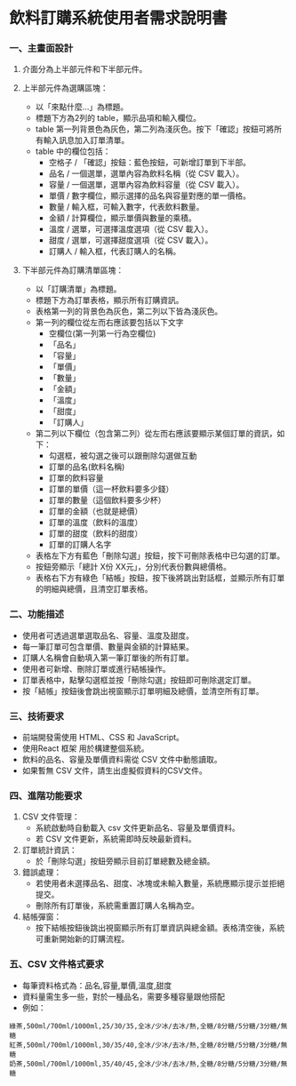 # 飲料訂購系統使用者需求說明書

### 一、主畫面設計
1. 介面分為上半部元件和下半部元件。

2. 上半部元件為選購區塊：
    - 以「來點什麼...」為標題。
    - 標題下方為2列的 table，顯示品項和輸入欄位。
    - table 第一列背景色為灰色，第二列為淺灰色。按下「確認」按鈕可將所有輸入訊息加入訂單清單。
    - table 中的欄位包括：
        - 空格子 / 「確認」按鈕：藍色按鈕，可新增訂單到下半部。
        - 品名 / 一個選單，選單內容為飲料名稱（從 CSV 載入）。
        - 容量 / 一個選單，選單內容為飲料容量（從 CSV 載入）。
        - 單價 / 數字欄位，顯示選擇的品名與容量對應的單一價格。
        - 數量 / 輸入框，可輸入數字，代表飲料數量。
        - 金額 / 計算欄位，顯示單價與數量的乘積。
        - 溫度 / 選單，可選擇溫度選項（從 CSV 載入）。
        - 甜度 / 選單，可選擇甜度選項（從 CSV 載入）。
        - 訂購人 / 輸入框，代表訂購人的名稱。
3. 下半部元件為訂購清單區塊：
    - 以「訂購清單」為標題。
    - 標題下方為訂單表格，顯示所有訂購資訊。
    - 表格第一列的背景色為灰色，第二列以下皆為淺灰色。
    - 第一列的欄位從左而右應該要包括以下文字
        - 空欄位(第一列第一行為空欄位)
        - 「品名」
        - 「容量」
        - 「單價」
        - 「數量」
        - 「金額」
        - 「溫度」
        - 「甜度」
        - 「訂購人」
    - 第二列以下欄位（包含第二列）從左而右應該要顯示某個訂單的資訊，如下：
        - 勾選框，被勾選之後可以跟刪除勾選做互動
        - 訂單的品名(飲料名稱)
        - 訂單的飲料容量
        - 訂單的單價（這一杯飲料要多少錢）
        - 訂單的數量（這個飲料要多少杯）
        - 訂單的金額（也就是總價）
        - 訂單的溫度（飲料的溫度）
        - 訂單的甜度（飲料的甜度）
        - 訂單的訂購人名字
    - 表格左下方有藍色「刪除勾選」按鈕，按下可刪除表格中已勾選的訂單。
    - 按鈕旁顯示「總計 X份 XX元」，分別代表份數與總價格。
    - 表格右下方有綠色「結帳」按鈕，按下後將跳出對話框，並顯示所有訂單的明細與總價，且清空訂單表格。

### 二、功能描述

- 使用者可透過選單選取品名、容量、溫度及甜度。
- 每一筆訂單可包含單價、數量與金額的計算結果。
- 訂購人名稱會自動填入第一筆訂單後的所有訂單。
- 使用者可新增、刪除訂單或進行結帳操作。
- 訂單表格中，點擊勾選框並按「刪除勾選」按鈕即可刪除選定訂單。
- 按「結帳」按鈕後會跳出視窗顯示訂單明細及總價，並清空所有訂單。

### 三、技術要求
- 前端開發需使用 HTML、CSS 和 JavaScript。
- 使用React 框架 用於構建整個系統。
- 飲料的品名、容量及單價資料需從 CSV 文件中動態讀取。
- 如果暫無 CSV 文件，請生出虛擬假資料的CSV文件。
### 四、進階功能要求
1. CSV 文件管理：
    - 系統啟動時自動載入 csv 文件更新品名、容量及單價資料。
    - 若 CSV 文件更新，系統需即時反映最新資料。
2. 訂單統計資訊：
    - 於「刪除勾選」按鈕旁顯示目前訂單總數及總金額。
3. 錯誤處理：
    - 若使用者未選擇品名、甜度、冰塊或未輸入數量，系統應顯示提示並拒絕提交。
    - 刪除所有訂單後，系統需重置訂購人名稱為空。
4. 結帳彈窗：
    - 按下結帳按鈕後跳出視窗顯示所有訂單資訊與總金額。表格清空後，系統可重新開始新的訂購流程。

### 五、CSV 文件格式要求
- 每筆資料格式為：品名,容量,單價,溫度,甜度
- 資料量需生多一些，對於一種品名，需要多種容量跟他搭配
- 例如：
```
綠茶,500ml/700ml/1000ml,25/30/35,全冰/少冰/去冰/熱,全糖/8分糖/5分糖/3分糖/無糖
紅茶,500ml/700ml/1000ml,30/35/40,全冰/少冰/去冰/熱,全糖/8分糖/5分糖/3分糖/無糖
奶茶,500ml/700ml/1000ml,35/40/45,全冰/少冰/去冰/熱,全糖/8分糖/5分糖/3分糖/無糖
```